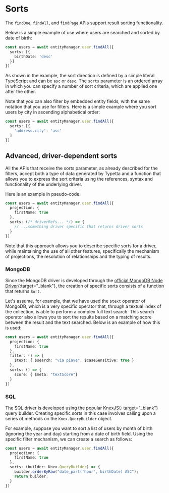 # Sorts

The `findOne`, `findAll`, and `findPage` APIs support result sorting functionality.

Below is a simple example of use where users are searched and sorted by date of birth:

```typescript
const users = await entityManager.user.findAll({
  sorts: [{
    birthDate: 'desc'
  }]
})
```

As shown in the example, the sort direction is defined by a simple literal TypeScript and can be `asc` or `desc`. The `sorts` parameter is an ordered array in which you can specify a number of sort criteria, which are applied one after the other.

Note that you can also filter by embedded entity fields, with the same notation that you use for filters. Here is a simple example where you sort users by city in ascending alphabetical order:

```typescript
const users = await entityManager.user.findAll({
  sorts: [{
    'address.city': 'asc'
  ]
})
```

## Advanced, driver-dependent sorts

All the APIs that receive the sorts parameter, as already described for the filters, accept both a type of data generated by Typetta and a function that allows you to express the sort criteria using the references, syntax and functionality of the underlying driver.

Here is an example in pseudo-code:
```typescript
const users = await entityManager.user.findAll({
  projection: {
    firstName: true
  },
  sorts: (/* driverRefs... */) => {
    // ...something driver specific that returns driver sorts
  }
})
```

Note that this approach allows you to describe specific sorts for a driver, while maintaining the use of all other features, specifically the mechanism of projections, the resolution of relationships and the typing of results.

### MongoDB

Since the MongoDB driver is developed through the [official MongoDB Node Driver](https://docs.mongodb.com/drivers/node/current/){:target="_blank"}, the creation of specific sorts consists of a function that returns `Sort`.

Let's assume, for example, that we have used the `$text` operator of MongoDB, which is a very specific operator that, through a textual index of the collection, is able to perform a complex full text search. This search operator also allows you to sort the results based on a matching score between the result and the text searched. Below is an example of how this is used:

```typescript
const users = await entityManager.user.findAll({
  projection: {
    firstName: true
  },
  filter: () => {
    $text: { $search: "via piave", $caseSensitive: true }
  },
  sorts: () => {
    score: { $meta: "textScore"}
  }
})
```

### SQL

The SQL driver is developed using the popular [KnexJS](https://knexjs.org/){: target="_blank"} query builder. Creating specific sorts in this case involves calling upon a series of methods on the `Knex.QueryBuilder` object.

For example, suppose you want to sort a list of users by month of birth (ignoring the year and day) starting from a date of birth field. Using the specific filter mechanism, we can create a search as follows:

```typescript
const users = await entityManager.user.findAll({
  projection: {
    firstName: true
  },
  sorts: (builder: Knex.QueryBuilder) => {
    builder.orderByRaw("date_part('hour', birthDate) ASC");
    return builder;
  }
})
```
